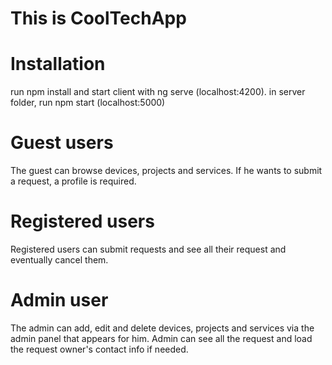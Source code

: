 # This is CoolTechApp

# Installation
run npm install and start client with ng serve (localhost:4200).
in server folder, run npm start (localhost:5000)

# Guest users
The guest can browse devices, projects and services.
If he wants to submit a request, a profile is required.

# Registered users
Registered users can submit requests and see all their request and eventually cancel them.

# Admin user
The admin can add, edit and delete devices, projects and services via the admin panel that appears for him. 
Admin can see all the request and load the request owner's contact info if needed.



